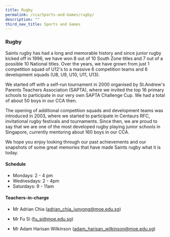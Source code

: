 ```yaml
---
title: Rugby
permalink: /cca/Sports-and-Games/rugby/
description: ""
third_nav_title: Sports and Games
---
```

### Rugby

Saints rugby has had a long and memorable history and since junior rugby kicked off in 1996, we have won 8 out of 10 South Zone titles and 7 out of a possible 10 National titles. Over the years, we have grown from just 1 competition squad of U12's to a massive 6 competition teams and 6 development squads (U8, U9, U10, U11, U13).

We started off with a self-run tournament in 2000 organised by St.Andrew's Parents Teachers Association (SAPTA), where we invited the top 16 primary schools to participate in our very own SAPTA Challenge Cup. We had a total of about 50 boys in our CCA then.

The opening of additional competition squads and development teams was introduced in 2003, where we started to participate in Centaurs RFC, invitational rugby festivals and tournaments. Since then, we are proud to say that we are one of the most developed rugby playing junior schools in Singapore, currently mentoring about 160 boys in our CCA.

We hope you enjoy looking through our past achievements and our snapshots of some great memories that have made Saints rugby what it is today.

#### Schedule

*   Mondays: 2 - 4 pm
*   Wednesdays: 2 - 4pm
*   Saturdays: 9 - 11am

#### Teachers-in-charge

*   Mr Adrian Chia (adrian_chia_junyong@moe.edu.sg)  
    
*   Mr Fu Si (fu_si@moe.edu.sg)
*   Mr Adam Harisan Wilkinson (adam_harisan_wilkinson@moe.edu.sg)